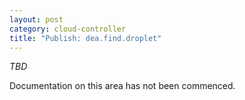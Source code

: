```yaml
---
layout: post
category: cloud-controller
title: "Publish: dea.find.droplet"
---
```


*TBD*

Documentation on this area has not been commenced.
